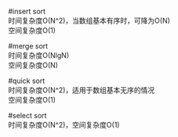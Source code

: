 #insert sort </br>
时间复杂度O(N^2)，当数组基本有序时，可降为O(N) </br>
空间复杂度O(1) </br>

#merge sort </br>
时间复杂度O(NlgN) </br>
空间复杂度O(N) </br>

#quick sort </br>
时间复杂度O(N^2)，适用于数组基本无序的情况 </br>
空间复杂度O(1) </br>

#select sort </br>
时间复杂度O(N^2)，空间复杂度O(1) </br>
